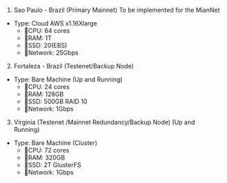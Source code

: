 1. Sao Paulo - Brazil (Primary Mainnet) To be implemented for the MianNet
- Type: Cloud AWS x1.16Xlarge
  - CPU: 64 cores
  - RAM: 1T
  - SSD: 20(EBS)
  - Network: 25Gbps

2. Fortaleza - Brazil (Testenet/Backup Node)
- Type: Bare Machine (Up and Running)
  - CPU: 24 cores
  - RAM: 128GB
  - SSD: 500GB RAID 10
  - Network: 1Gbps

3. Virginia (Testenet /Mainnet Redundancy/Backup Node) (Up and Running)   
- Type: Bare Machine (Cluster)
  - CPU: 72 cores
  - RAM: 320GB
  - SSD: 2T GlusterFS
  - Network: 1Gbps
